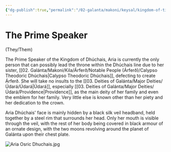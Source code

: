 ```yaml
---
{"dg-publish":true,"permalink":"/02-galanta/makoni/keysal/kingdom-of-tir-dhuchais/people/roundtable/aria-osric-dhuchais/","tags":["NPC","Roundtable"],"created":"2025-03-03T01:16:26.518+00:00","updated":"2025-03-03T01:51:42.127+00:00"}
---
```


# The Prime Speaker
(They/Them)

The Prime Speaker of the Kingdom of Dhúchais, Aria is currently the only person that can possibly lead the throne within the Dhúchais line due to her sister, [[02. Galánta/Makoni/Kila/Árferð/Notable People (Árferð)/Calypso Theodoric Dhúchais\|Calypso Theodoric Dhúchais]], defecting to create Árferð. She will take no insults to the [[03. Deities of Galánta/Major Deities/Údará/Údará\|Údará]], especially [[03. Deities of Galánta/Major Deities/Údará/Providence\|Providence]], as the main deity of her family and even the emblem for her family. Very little else is known other than her piety and her dedication to the crown.

Aria Dhúchais' face is mainly hidden by a black silk veil headband, held together by a steel rim that surrounds her head. Only her mouth is visible through the veil, with the rest of her body being covered in black armour of an ornate design, with the two moons revolving around the planet of Galánta upon their chest plate.

![Aria Osric Dhuchais.jpg](/img/user/z_attachments/Aria%20Osric%20Dhuchais.jpg)